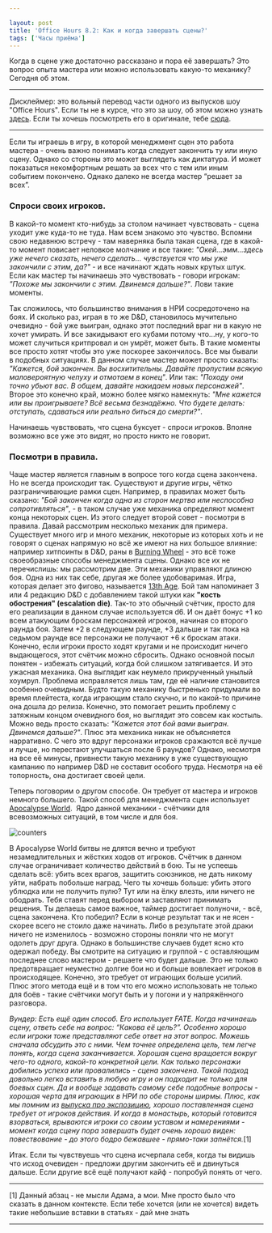 ```yaml
---

layout: post
title: 'Office Hours 8.2: Как и когда завершать сцены?'
tags: ['Часы приёма']
---
```


Когда в сцене уже достаточно рассказано и пора её завершать? Это вопрос опыта мастера или можно использовать какую-то механику? Сегодня об этом.





* * *





Дисклеймер: это вольный перевод части одного из выпусков шоу "Office Hours". Если ты не в курсе, что это за шоу, об этом можно узнать [здесь](https://rpgbasement.xyz/2017-03-21-o_o_wtf/). Если ты хочешь посмотреть его в оригинале, тебе [сюда](https://www.youtube.com/playlist?list=PLAmPx8nWedFVGdrP2JmcYzdvZC8sWV5b4).  





* * *



Если ты играешь в игру, в которой менеджмент сцен это работа мастера - очень важно понимать когда следует закончить ту или иную сцену. Однако со стороны это может выглядеть как диктатура. И может показаться некомфортным решать за всех что с тем или иным событием покончено. Однако далеко не всегда мастер “решает за всех”.  



### Спроси своих игроков.   



В какой-то момент кто-нибудь за столом начинает чувствовать - сцена уходит уже куда-то не туда. Нам всем знакомо это чувство. Вспомни свою недавнюю встречу - там наверняка была такая сцена, где в какой-то момент повисает неловкое молчание и все такие: _"Окей...эмм...здесь уже нечего сказать, нечего сделать... чувствуется что мы уже закончили с этим, да?"_ - и все начинают ждать новых крутых штук. Если как мастер ты начинаешь это чувствовать - говори игрокам: _"Похоже мы закончили с этим. Двинемся дальше?"_. Лови такие моменты.  

Так сложилось, что большинство внимания в НРИ сосредоточено на боях. И сколько раз, играя в то же D&D, становилось мучительно очевидно - бой уже выигран, однако этот последний враг ни в какую не хочет умирать. И все закидывают его кубами потому что...ну, у кого-то может случиться критпровал и он умрёт, может быть. В такие моменты все просто хотят чтобы это уже поскорее закончилось. Все мы бывали в подобных ситуациях. В данном случае мастер может просто сказать: _"Кажется, бой закончен. Вы восхитительны. Давайте пропустим всякую маловероятную чепуху и отмотаем в конец"_. Или так: _"Походу они точно убьют вас. В общем, давайте накидаем новых персонажей"_. Второе это конечно край, можно более мягко намекнуть: _"Мне кажется или вы проигрываете? Всё весьма безнадёжно. Что будете делать: отступать, сдаваться или реально биться до смерти?"_.   



Начинаешь чувствовать, что сцена буксует - спроси игроков. Вполне возможно все уже это видят, но просто никто не говорит. 





### Посмотри в правила.  



Чаще мастер является главным в вопросе того когда сцена закончена. Но не всегда происходит так. Существуют и другие игры, чётко разграничивающие рамки сцен. Например, в правилах может быть сказано: _"Бой закончен когда одна из сторон мертва или неспособна сопротивляться"_, - в таком случае уже механика определяют момент конца некоторых сцен. Из этого следует второй совет - посмотри в правила. Давай рассмотрим несколько механик для примера. Существует много игр и много механик, некоторые из которых хоть и не говорят о сценах напрямую но всё же имеют на них большое влияние: например хитпоинты в D&D, раны в [Burning Wheel](https://www.burningwheel.com/) - это всё тоже своеобразные способы менеджмента сцены. Однако все их не перечислишь: мы рассмотрим две. Эти механики управляют длиною боя. Одна из них так себе, другая же более удобоваримая. Игра, которая делает это фигово, называется [13th Age](http://site.pelgranepress.com/index.php/13th-age-core-book/). Бой там напоминает 3 или 4 редакцию D&D с добавлением такой штуки как **"кость обострения" (escalation die)**. Так-то это обычный счётчик, просто для его реализации в данном случае используется d6. И он даёт бонус +1 ко всем атакующим броскам персонажей игроков, начиная со второго раунда боя. Затем +2 в следующем раунде, +3 дальше и так пока на седьмом раунде все персонажи не получают +6 к броскам атаки. Конечно, если игроки просто ходят кругами и не происходит ничего выдающегося, этот счётчик можно сбросить. Однако основной посыл понятен - избежать ситуаций, когда бой слишком затягивается. И это ужасная механика. Она выглядит как неумело прикрученный унылый хоумрул. Проблема исправляется лишь там, где её наличие становится особенно очевидным. Будто такую механику быстренько придумали во время плейтеста, когда играющим стало скучно, и по какой-то причине она дошла до релиза. Конечно, это помогает решить проблему с затяжным концом очевидного боя, но выглядит это совсем как костыль. Можно ведь просто сказать: _"Кажется этот бой вами выигран. Двинемся дальше?"_. Плюс эта механика никак не объясняется нарративно. С чего это вдруг персонажи игроков сражаются всё лучше и лучше, но перестают улучшаться после 6 раундов? Однако, несмотря на все её минусы, привнести такую механику в уже существующую кампанию по например D&D не составит особого труда. Несмотря на её топорность, она достигает своей цели.  

Теперь поговорим о другом способе. Он требует от мастера и игроков немного большего. Такой способ для менеджмента сцен использует [Apocalypse World](http://apocalypse-world.com/).  Ядро данной механики - счётчики для всевозможных ситуаций, в том числе и для боя. 

![counters](https://wunderwaffla.files.wordpress.com/2017/05/counters.png)  

В Apocalypse World битвы не длятся вечно и требуют незамедлительных и жёстких ходов от игроков. Счётчик в данном случае ограничивает количество действий в бою. Ты не успеешь сделать всё: убить всех врагов, защитить союзников, не дать никому уйти, набрать побольше наград. Чего ты хочешь больше: убить этого ублюдка или не получить пулю? Тут или на ёлку влезть, или ничего не ободрать. Тебя ставят перед выбором и заставляют принимать решения. Ты делаешь самое важное, таймер достигает полуночи, - всё, сцена закончена. Кто победил? Если в конце результат так и не ясен - скорее всего не стоило даже начинать. Либо в результате этой драки ничего не изменилось - возможно стороны поняли что не могут одолеть друг друга. Однако в большинстве случаев будет ясно кто одержал победу. Вы смотрите на ситуацию и группой - с оставляющим последнее слово мастером - решаете что будет дальше. Это не только предотвращает неуместно долгие бои но и больше вовлекает игроков в происходящее. Конечно, это требует от играющих больше усилий. Плюс этого метода ещё и в том что его можно использовать не только для боёв - такие счётчики могут быть и у погони и у напряжённого разговора.

_Вундер: Есть ещё один способ. Его использует FATE. Когда начинаешь сцену, ответь себе на вопрос: “Какова её цель?”. Особенно хорошо если игроки тоже представляют себе ответ на этот вопрос. Можешь сначала обсудить это с ними. Чем точнее определена цель, тем легче понять, когда сцена заканчивается. Хорошая сцена вращается вокруг чего-то одного, какой-то конкретной цели. Как только персонажи добились успеха или провалились - сцена закончена. Такой подход довольно легко вставить в любую игру и он подходит не только для боевых сцен. Да и вообще задавать самому себе подобные вопросы - хорошая черта для играющих в НРИ по обе стороны ширмы. Плюс, как мы помним из [выпуска про экспозицию](https://rpgbasement.xyz/2017-04-29-o_o_8_3/), хорошо поставленная сцена требует от игроков действия. И когда в монастырь, который готовится взорваться, врываются игроки со своим уставом и намерениями - момент когда сцену пора завершать будет очень хорошо виден: повествование - до этого бодро бежавшее - прямо-таки запнётся._[1]

Итак. Если ты чувствуешь что сцена исчерпала себя, когда ты видишь что исход очевиден - предложи другим закончить её и двинуться дальше. Если другие всё ещё получают кайф - попробуй понять от чего.



* * *










[1] Данный абзац - не мысли Адама, а мои. Мне просто было что сказать в данном контексте. Если тебе хочется (или не хочется) видеть такие небольшие вставки в статьях - дай мне знать

* * *
